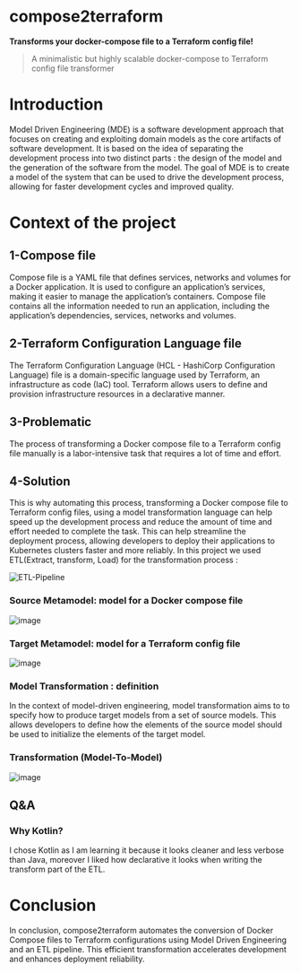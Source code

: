 # compose2terraform
**Transforms your docker-compose file to a Terraform config file!**
> A minimalistic but highly scalable docker-compose to Terraform config file transformer

# Introduction
Model Driven Engineering (MDE) is a software development approach
that focuses on creating and exploiting domain models as the core artifacts of software development. It is based on the idea of separating the development process
into two distinct parts : the design of the model and the generation of the software
from the model. The goal of MDE is to create a model of the system that can be
used to drive the development process, allowing for faster development cycles and
improved quality.

# Context of the project

## 1-Compose file 
Compose file is a YAML file that defines services, networks and volumes
for a Docker application. It is used to configure an application’s services, making
it easier to manage the application’s containers. Compose file contains all the information needed to run an application, including the application’s dependencies,
services, networks and volumes.

## 2-Terraform Configuration Language file
The Terraform Configuration Language (HCL - HashiCorp Configuration Language) file 
is a domain-specific language used by Terraform, an infrastructure as code (IaC) tool. 
Terraform allows users to define and provision infrastructure resources in a declarative manner.

## 3-Problematic
The process of transforming a Docker compose file to a Terraform config file manually is a labor-intensive task that requires a lot of time and effort.

## 4-Solution 
This is why automating this process, transforming a Docker compose file
to Terraform config files, using a model transformation language can help speed
up the development process and reduce the amount of time and effort needed
to complete the task. This can help streamline the deployment process, allowing
developers to deploy their applications to Kubernetes clusters faster and more
reliably. In this project we used ETL(Extract, transform, Load) for the transformation process :

![ETL-Pipeline](https://github.com/IrisTheSnail/compose2terraform/assets/91791764/43e0f970-893e-4d20-baad-4fc04ba4446e)


### Source Metamodel: model for a Docker compose file
![image](https://github.com/IrisTheSnail/compose2terraform/assets/91791764/4f6a9399-9759-44a7-acf9-d5f96a6c10f9)

### Target Metamodel: model for a Terraform config file
![image](https://github.com/IrisTheSnail/compose2terraform/assets/91791764/89d6df68-0efd-471f-b234-9e117781c56f)

### Model Transformation : definition

In the context of model-driven engineering, model transformation aims
to to specify how to produce target models from a set of source models. This
allows developers to define how the elements of the source model should be used
to initialize the elements of the target model.

### Transformation (Model-To-Model)
![image](https://github.com/IrisTheSnail/compose2terraform/assets/91791764/6c8d4c89-c73e-467f-badd-bea16bf31571)

## Q&A
### Why Kotlin?
I chose Kotlin as I am learning it because it looks cleaner and less verbose than Java, moreover I liked how declarative it looks when writing the transform part of the ETL.


# Conclusion

In conclusion, compose2terraform automates the conversion of Docker Compose files to Terraform configurations using Model Driven Engineering and an ETL pipeline. This efficient transformation accelerates development and enhances deployment reliability.
